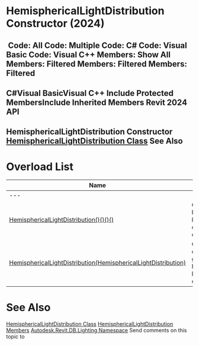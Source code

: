 # HemisphericalLightDistribution Constructor (2024)

﻿
 Code: All Code: Multiple Code: C# Code: Visual Basic Code: Visual C++  Members: Show All Members: Filtered Members: Filtered Members: Filtered   
---  
C#Visual BasicVisual C++
Include Protected MembersInclude Inherited Members
Revit 2024 API  
---  
HemisphericalLightDistribution Constructor   
[HemisphericalLightDistribution Class](ff11f9f7-dd13-7b1b-a7ee-0d1703f7cc75.md "HemisphericalLightDistribution Class") See Also  
---  
# Overload List
| Name | Description |
| --- | --- |
| --- | --- | --- |
| [HemisphericalLightDistribution()()()()](401b189d-ae7d-ecae-93f6-f3e2e164b1cb.md "HemisphericalLightDistribution Constructor") | Creates a hemispherical light distribution object. |
| [HemisphericalLightDistribution(HemisphericalLightDistribution)](643ba7bc-32ca-265b-4673-fd5f094083f7.md "HemisphericalLightDistribution Constructor \(HemisphericalLightDistribution\)") | Creates a copy of the given hemispherical light distribution |

# See Also
[HemisphericalLightDistribution Class](ff11f9f7-dd13-7b1b-a7ee-0d1703f7cc75.md "HemisphericalLightDistribution Class")
[HemisphericalLightDistribution Members](333d6c27-0a83-eebe-360b-a0995278a572.md "HemisphericalLightDistribution Members")
[Autodesk.Revit.DB.Lighting Namespace](a6a04f07-7fd2-0a4e-12e7-01842ee6daaf.md "Autodesk.Revit.DB.Lighting Namespace")
Send comments on this topic to 